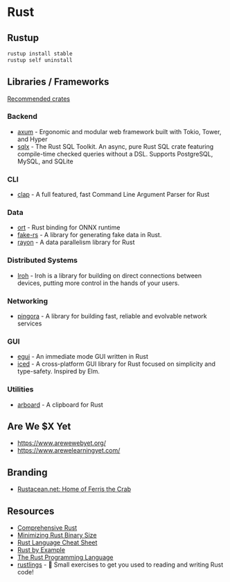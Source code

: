 # Rust

## Rustup

```bash
rustup install stable
rustup self uninstall
```

## Libraries / Frameworks

[Recommended crates](https://blessed.rs/crates)


### Backend

- [axum](https://github.com/tokio-rs/axum) - Ergonomic and modular web framework built with Tokio, Tower, and Hyper
- [sqlx](https://github.com/launchbadge/sqlx) - The Rust SQL Toolkit. An async, pure Rust SQL crate featuring compile-time checked queries without a DSL. Supports PostgreSQL, MySQL, and SQLite

### CLI

- [clap](https://github.com/clap-rs/clap) - A full featured, fast Command Line Argument Parser for Rust

### Data

- [ort](https://ort.pyke.io/) - Rust binding for ONNX runtime
- [fake-rs](https://github.com/cksac/fake-rs) - A library for generating fake data in Rust.
- [rayon](https://github.com/rayon-rs/rayon) - A data parallelism library for Rust


### Distributed Systems

- [Iroh](https://www.iroh.computer/) - Iroh is a library for building on direct connections between devices, putting more control in the hands of your users.

### Networking
- [pingora](https://github.com/cloudflare/pingora) - A library for building fast, reliable and evolvable network services

### GUI

- [egui](https://www.egui.rs/) - An immediate mode GUI written in Rust
- [iced](https://github.com/iced-rs/iced) - A cross-platform GUI library for Rust focused on simplicity and type-safety. Inspired by Elm.

### Utilities

- [arboard](https://github.com/1Password/arboard) - A clipboard for Rust

## Are We $X Yet

- <https://www.arewewebyet.org/>
- <https://www.arewelearningyet.com/>

## Branding

- [Rustacean.net: Home of Ferris the Crab](https://rustacean.net/)

## Resources

- [Comprehensive Rust](https://google.github.io/comprehensive-rust/)
- [Minimizing Rust Binary Size](https://github.com/johnthagen/min-sized-rust)
- [Rust Language Cheat Sheet](https://cheats.rs/)
- [Rust by Example](https://doc.rust-lang.org/stable/rust-by-example/)
- [The Rust Programming Language](https://doc.rust-lang.org/book/)
- [rustlings](https://github.com/rust-lang/rustlings) - 🦀 Small exercises to get you used to reading and writing Rust code!
